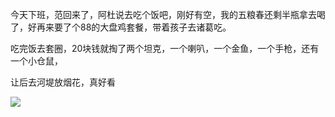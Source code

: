 今天下班，范回来了，阿杜说去吃个饭吧，刚好有空，我的五粮春还剩半瓶拿去喝了，好再来要了个88的大盘鸡套餐，带着孩子去诸葛吃。

吃完饭去套圈，20块钱就掏了两个坦克，一个喇叭，一个金鱼，一个手枪，还有一个小仓鼠，

让后去河堤放烟花，真好看

  

![](https://upload-images.jianshu.io/upload_images/6904315-905ce7d8a652c0cc.jpg)  

